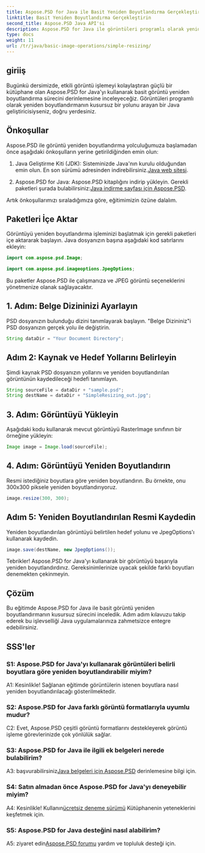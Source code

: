 ```yaml
---
title: Aspose.PSD for Java ile Basit Yeniden Boyutlandırma Gerçekleştirin
linktitle: Basit Yeniden Boyutlandırma Gerçekleştirin
second_title: Aspose.PSD Java API'si
description: Aspose.PSD for Java ile görüntüleri programlı olarak yeniden boyutlandırmayı öğrenin. Etkili görüntü işleme için adım adım kılavuzumuzu izleyin.
type: docs
weight: 11
url: /tr/java/basic-image-operations/simple-resizing/
---
```

## giriiş

Bugünkü dersimizde, etkili görüntü işlemeyi kolaylaştıran güçlü bir kütüphane olan Aspose.PSD for Java'yı kullanarak basit görüntü yeniden boyutlandırma sürecini derinlemesine inceleyeceğiz. Görüntüleri programlı olarak yeniden boyutlandırmanın kusursuz bir yolunu arayan bir Java geliştiricisiyseniz, doğru yerdesiniz.

## Önkoşullar

Aspose.PSD ile görüntü yeniden boyutlandırma yolculuğumuza başlamadan önce aşağıdaki önkoşulların yerine getirildiğinden emin olun:

1. Java Geliştirme Kiti (JDK): Sisteminizde Java'nın kurulu olduğundan emin olun. En son sürümü adresinden indirebilirsiniz.[Java web sitesi](https://www.oracle.com/java/).

2.  Aspose.PSD for Java: Aspose.PSD kitaplığını indirip yükleyin. Gerekli paketleri şurada bulabilirsiniz:[Java indirme sayfası için Aspose.PSD](https://releases.aspose.com/psd/java/).

Artık önkoşullarımızı sıraladığımıza göre, eğitimimizin özüne dalalım.

## Paketleri İçe Aktar

Görüntüyü yeniden boyutlandırma işleminizi başlatmak için gerekli paketleri içe aktararak başlayın. Java dosyanızın başına aşağıdaki kod satırlarını ekleyin:

```java
import com.aspose.psd.Image;

import com.aspose.psd.imageoptions.JpegOptions;
```

Bu paketler Aspose.PSD ile çalışmanıza ve JPEG görüntü seçeneklerini yönetmenize olanak sağlayacaktır.

## 1. Adım: Belge Dizininizi Ayarlayın

PSD dosyanızın bulunduğu dizini tanımlayarak başlayın. "Belge Dizininiz"i PSD dosyanızın gerçek yolu ile değiştirin.

```java
String dataDir = "Your Document Directory";
```

## Adım 2: Kaynak ve Hedef Yollarını Belirleyin

Şimdi kaynak PSD dosyanızın yollarını ve yeniden boyutlandırılan görüntünün kaydedileceği hedefi tanımlayın.

```java
String sourceFile = dataDir + "sample.psd";
String destName = dataDir + "SimpleResizing_out.jpg";
```

## 3. Adım: Görüntüyü Yükleyin

Aşağıdaki kodu kullanarak mevcut görüntüyü RasterImage sınıfının bir örneğine yükleyin:

```java
Image image = Image.load(sourceFile);
```

## 4. Adım: Görüntüyü Yeniden Boyutlandırın

Resmi istediğiniz boyutlara göre yeniden boyutlandırın. Bu örnekte, onu 300x300 piksele yeniden boyutlandırıyoruz.

```java
image.resize(300, 300);
```

## Adım 5: Yeniden Boyutlandırılan Resmi Kaydedin

Yeniden boyutlandırılan görüntüyü belirtilen hedef yolunu ve JpegOptions'ı kullanarak kaydedin.

```java
image.save(destName, new JpegOptions());
```

Tebrikler! Aspose.PSD for Java'yı kullanarak bir görüntüyü başarıyla yeniden boyutlandırdınız. Gereksinimlerinize uyacak şekilde farklı boyutları denemekten çekinmeyin.

## Çözüm

Bu eğitimde Aspose.PSD for Java ile basit görüntü yeniden boyutlandırmanın kusursuz sürecini inceledik. Adım adım kılavuzu takip ederek bu işlevselliği Java uygulamalarınıza zahmetsizce entegre edebilirsiniz.

## SSS'ler

### S1: Aspose.PSD for Java'yı kullanarak görüntüleri belirli boyutlara göre yeniden boyutlandırabilir miyim?

A1: Kesinlikle! Sağlanan eğitimde görüntülerin istenen boyutlara nasıl yeniden boyutlandırılacağı gösterilmektedir.

### S2: Aspose.PSD for Java farklı görüntü formatlarıyla uyumlu mudur?

C2: Evet, Aspose.PSD çeşitli görüntü formatlarını destekleyerek görüntü işleme görevlerinizde çok yönlülük sağlar.

### S3: Aspose.PSD for Java ile ilgili ek belgeleri nerede bulabilirim?

 A3: başvurabilirsiniz[Java belgeleri için Aspose.PSD](https://reference.aspose.com/psd/java/) derinlemesine bilgi için.

### S4: Satın almadan önce Aspose.PSD for Java'yı deneyebilir miyim?

 A4: Kesinlikle! Kullanın[ücretsiz deneme sürümü](https://releases.aspose.com/) Kütüphanenin yeteneklerini keşfetmek için.

### S5: Aspose.PSD for Java desteğini nasıl alabilirim?

 A5: ziyaret edin[Aspose.PSD forumu](https://forum.aspose.com/c/psd/34) yardım ve topluluk desteği için.